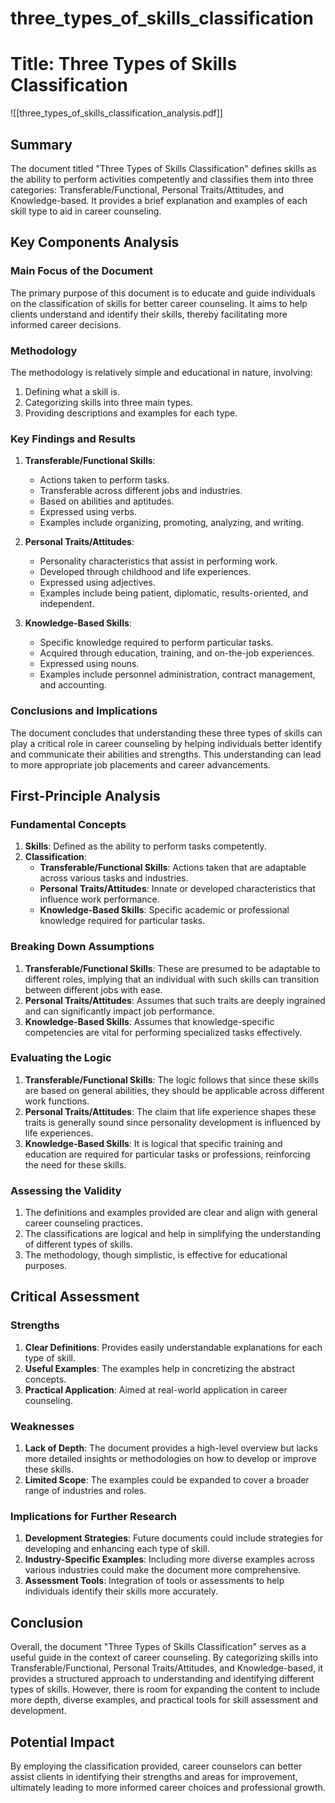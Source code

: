 # three_types_of_skills_classification

# Title: Three Types of Skills Classification
![[three_types_of_skills_classification_analysis.pdf]]

## Summary
The document titled "Three Types of Skills Classification" defines skills as the ability to perform activities competently and classifies them into three categories: Transferable/Functional, Personal Traits/Attitudes, and Knowledge-based. It provides a brief explanation and examples of each skill type to aid in career counseling.

## Key Components Analysis

### Main Focus of the Document
The primary purpose of this document is to educate and guide individuals on the classification of skills for better career counseling. It aims to help clients understand and identify their skills, thereby facilitating more informed career decisions.

### Methodology
The methodology is relatively simple and educational in nature, involving:
1. Defining what a skill is.
2. Categorizing skills into three main types.
3. Providing descriptions and examples for each type.

### Key Findings and Results
1. **Transferable/Functional Skills**:
   - Actions taken to perform tasks.
   - Transferable across different jobs and industries.
   - Based on abilities and aptitudes.
   - Expressed using verbs.
   - Examples include organizing, promoting, analyzing, and writing.

2. **Personal Traits/Attitudes**:
   - Personality characteristics that assist in performing work.
   - Developed through childhood and life experiences.
   - Expressed using adjectives.
   - Examples include being patient, diplomatic, results-oriented, and independent.

3. **Knowledge-Based Skills**:
   - Specific knowledge required to perform particular tasks.
   - Acquired through education, training, and on-the-job experiences.
   - Expressed using nouns.
   - Examples include personnel administration, contract management, and accounting.

### Conclusions and Implications
The document concludes that understanding these three types of skills can play a critical role in career counseling by helping individuals better identify and communicate their abilities and strengths. This understanding can lead to more appropriate job placements and career advancements.

## First-Principle Analysis

### Fundamental Concepts
1. **Skills**: Defined as the ability to perform tasks competently.
2. **Classification**:
   - **Transferable/Functional Skills**: Actions taken that are adaptable across various tasks and industries.
   - **Personal Traits/Attitudes**: Innate or developed characteristics that influence work performance.
   - **Knowledge-Based Skills**: Specific academic or professional knowledge required for particular tasks.

### Breaking Down Assumptions
1. **Transferable/Functional Skills**: These are presumed to be adaptable to different roles, implying that an individual with such skills can transition between different jobs with ease.
2. **Personal Traits/Attitudes**: Assumes that such traits are deeply ingrained and can significantly impact job performance.
3. **Knowledge-Based Skills**: Assumes that knowledge-specific competencies are vital for performing specialized tasks effectively.

### Evaluating the Logic
1. **Transferable/Functional Skills**: The logic follows that since these skills are based on general abilities, they should be applicable across different work functions.
2. **Personal Traits/Attitudes**: The claim that life experience shapes these traits is generally sound since personality development is influenced by life experiences.
3. **Knowledge-Based Skills**: It is logical that specific training and education are required for particular tasks or professions, reinforcing the need for these skills.

### Assessing the Validity
1. The definitions and examples provided are clear and align with general career counseling practices.
2. The classifications are logical and help in simplifying the understanding of different types of skills.
3. The methodology, though simplistic, is effective for educational purposes.

## Critical Assessment

### Strengths
1. **Clear Definitions**: Provides easily understandable explanations for each type of skill.
2. **Useful Examples**: The examples help in concretizing the abstract concepts.
3. **Practical Application**: Aimed at real-world application in career counseling.

### Weaknesses
1. **Lack of Depth**: The document provides a high-level overview but lacks more detailed insights or methodologies on how to develop or improve these skills.
2. **Limited Scope**: The examples could be expanded to cover a broader range of industries and roles.

### Implications for Further Research
1. **Development Strategies**: Future documents could include strategies for developing and enhancing each type of skill.
2. **Industry-Specific Examples**: Including more diverse examples across various industries could make the document more comprehensive.
3. **Assessment Tools**: Integration of tools or assessments to help individuals identify their skills more accurately.

## Conclusion

Overall, the document "Three Types of Skills Classification" serves as a useful guide in the context of career counseling. By categorizing skills into Transferable/Functional, Personal Traits/Attitudes, and Knowledge-based, it provides a structured approach to understanding and identifying different types of skills. However, there is room for expanding the content to include more depth, diverse examples, and practical tools for skill assessment and development.

## Potential Impact
By employing the classification provided, career counselors can better assist clients in identifying their strengths and areas for improvement, ultimately leading to more informed career choices and professional growth.